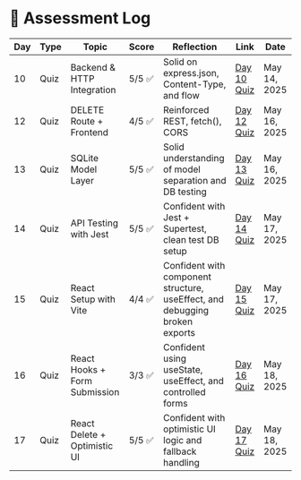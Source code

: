 # 🧠 Assessment Log

| Day | Type | Topic                         | Score  | Reflection                                                                  | Link                                    | Date         |
| --- | ---- | ----------------------------- | ------ | --------------------------------------------------------------------------- | --------------------------------------- | ------------ |
| 10  | Quiz | Backend & HTTP Integration    | 5/5 ✅ | Solid on express.json, Content-Type, and flow                               | [Day 10 Quiz](quizzes/day10-quiz.md)    | May 14, 2025 |
| 12  | Quiz | DELETE Route + Frontend       | 4/5 ✅ | Reinforced REST, fetch(), CORS                                              | [Day 12 Quiz](quizzes/day12-quiz.md)    | May 16, 2025 |
| 13  | Quiz | SQLite Model Layer            | 5/5 ✅ | Solid understanding of model separation and DB testing                      | [Day 13 Quiz](quizzes/day13-quiz.md)    | May 16, 2025 |
| 14  | Quiz | API Testing with Jest         | 5/5 ✅ | Confident with Jest + Supertest, clean test DB setup                        | [Day 14 Quiz](quizzes/day14-quiz.md)    | May 17, 2025 |
| 15  | Quiz | React Setup with Vite         | 4/4 ✅ | Confident with component structure, useEffect, and debugging broken exports | [Day 15 Quiz](quizzes/day15-quiz.md)    | May 17, 2025 |
| 16  | Quiz | React Hooks + Form Submission | 3/3 ✅ | Confident using useState, useEffect, and controlled forms                   | [Day 16 Quiz](quizzes/day16-quiz.md)    | May 18, 2025 |
| 17  | Quiz | React Delete + Optimistic UI  | 5/5 ✅ | Confident with optimistic UI logic and fallback handling                    | [Day 17 Quiz](../quizzes/day17-quiz.md) | May 18, 2025 |
